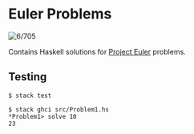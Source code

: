 # Euler Problems

![6/705](https://img.shields.io/badge/Solved-6%20%2F%20705-red)

Contains Haskell solutions for [Project Euler](https://projecteuler.net)
problems.

## Testing

```
$ stack test

$ stack ghci src/Problem1.hs
*Problem1> solve 10
23
```
